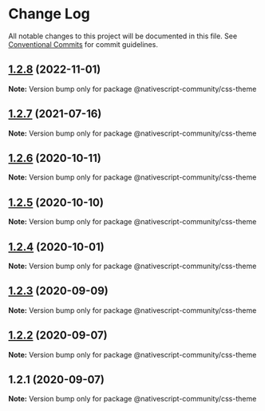# Change Log

All notable changes to this project will be documented in this file.
See [Conventional Commits](https://conventionalcommits.org) for commit guidelines.

## [1.2.8](https://github.com/nativescript-community/css-theme/compare/v1.2.7...v1.2.8) (2022-11-01)

**Note:** Version bump only for package @nativescript-community/css-theme





## [1.2.7](https://github.com/nativescript-community/css-theme/compare/v1.2.6...v1.2.7) (2021-07-16)

**Note:** Version bump only for package @nativescript-community/css-theme





## [1.2.6](https://github.com/nativescript-community/css-theme/compare/v1.2.5...v1.2.6) (2020-10-11)

**Note:** Version bump only for package @nativescript-community/css-theme





## [1.2.5](https://github.com/nativescript-community/css-theme/compare/v1.2.4...v1.2.5) (2020-10-10)

**Note:** Version bump only for package @nativescript-community/css-theme





## [1.2.4](https://github.com/nativescript-community/css-theme/compare/v1.2.3...v1.2.4) (2020-10-01)

**Note:** Version bump only for package @nativescript-community/css-theme





## [1.2.3](https://github.com/nativescript-community/css-theme/compare/v1.2.2...v1.2.3) (2020-09-09)

**Note:** Version bump only for package @nativescript-community/css-theme





## [1.2.2](https://github.com/nativescript-community/css-theme/compare/v1.2.1...v1.2.2) (2020-09-07)

**Note:** Version bump only for package @nativescript-community/css-theme





## 1.2.1 (2020-09-07)

**Note:** Version bump only for package @nativescript-community/css-theme
